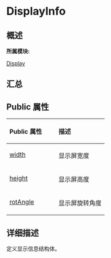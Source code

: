 # DisplayInfo<a name="ZH-CN_TOPIC_0000001343120325"></a>

## **概述**<a name="section1792814564083931"></a>

**所属模块:**

[Display](_display.md)

## **汇总**<a name="section283782544083931"></a>

## Public 属性<a name="pub-attribs"></a>

<a name="table1323392626083931"></a>
<table><thead align="left"><tr id="row259875213083931"><th class="cellrowborder" valign="top" width="50%" id="mcps1.1.3.1.1"><p id="p2136621419083931"><a name="p2136621419083931"></a><a name="p2136621419083931"></a>Public 属性</p>
</th>
<th class="cellrowborder" valign="top" width="50%" id="mcps1.1.3.1.2"><p id="p1684603509083931"><a name="p1684603509083931"></a><a name="p1684603509083931"></a>描述</p>
</th>
</tr>
</thead>
<tbody><tr id="row112481864083931"><td class="cellrowborder" valign="top" width="50%" headers="mcps1.1.3.1.1 "><p id="p1226847361083931"><a name="p1226847361083931"></a><a name="p1226847361083931"></a><a href="_display.md#ga5149132f442cfad8374d6cde23973d11">width</a></p>
</td>
<td class="cellrowborder" valign="top" width="50%" headers="mcps1.1.3.1.2 "><p id="entry1426202534083931p0"><a name="entry1426202534083931p0"></a><a name="entry1426202534083931p0"></a>显示屏宽度</p>
</td>
</tr>
<tr id="row500088251083931"><td class="cellrowborder" valign="top" width="50%" headers="mcps1.1.3.1.1 "><p id="p689271814083931"><a name="p689271814083931"></a><a name="p689271814083931"></a><a href="_display.md#ga63e718a4026c73b63dd5bbcf0bbf02d7">height</a></p>
</td>
<td class="cellrowborder" valign="top" width="50%" headers="mcps1.1.3.1.2 "><p id="entry551001574083931p0"><a name="entry551001574083931p0"></a><a name="entry551001574083931p0"></a>显示屏高度</p>
</td>
</tr>
<tr id="row585132222083931"><td class="cellrowborder" valign="top" width="50%" headers="mcps1.1.3.1.1 "><p id="p272885840083931"><a name="p272885840083931"></a><a name="p272885840083931"></a><a href="_display.md#gae7f140e9556a9a8ac4c0f496a66ac51f">rotAngle</a></p>
</td>
<td class="cellrowborder" valign="top" width="50%" headers="mcps1.1.3.1.2 "><p id="entry44244532083931p0"><a name="entry44244532083931p0"></a><a name="entry44244532083931p0"></a>显示屏旋转角度</p>
</td>
</tr>
</tbody>
</table>

## **详细描述**<a name="section1911890887083931"></a>

定义显示信息结构体。

